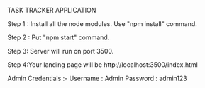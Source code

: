 TASK TRACKER APPLICATION

Step 1 : Install all the node modules. Use "npm install" command.

Step 2 : Put "npm start" command.

Step 3: Server will run on port 3500.

Step 4:Your landing page will be http://localhost:3500/index.html

Admin Credentials :- 
                Username : Admin
                Password : admin123
